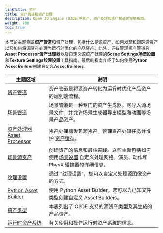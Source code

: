 ```yaml
---
linkTitle: 资产 
title: 资产管道和资产处理 
description: Open 3D Engine (O3DE)中资产、资产处理和资产管道的完整指南。
weight: 700
toc: true
---
```


本节的主题涵盖**资产管道**和资产处理，包括什么是源资产、如何发现和跟踪源资产以及如何将源资产处理为运行时优化的产品资产。此外，还有管理资产管道的**Asset Processor资产处理器**以及自定义源资产处理的**Scene Settings场景设置**和**Texture Settings纹理设置**工具指南。最后的指南介绍了如何使用**Python Asset Builder**创建自定义**Asset Builders**。

| 主题区域 | 说明 |
| --- | --- |
| [资产管道](pipeline) | 资产管道是将源资产转化为运行时优化产品资产的端到端流程。 |
| [场景管道](scene-pipeline) | 场景管道是一种专门的资产生成器，可导入源场景文件，并允许场景生成器导出模型和动画等场景产品资产。  |
| [资产处理器Asset Processor](asset-processor) | 资产处理器发现源资产、管理资产处理任务并维护 [资产缓存](pipeline/asset-cache)。 |
| [场景源资产](scene-settings) | 创建资产的信息和最佳实践。这些主题包括如何使用[场景设置](scene-settings/scene-settings) 自定义处理网格、演员、动作和 PhysX 碰撞器的详细信息。 |
| [纹理设置](texture-settings) | 通过 “纹理设置”，您可以自定义处理源图像资产的方式。 |
| [Python Asset Builder](builder) | 使用 Python Asset Builder，您可以为已知文件类型创建自定义 Asset Builders。 |
| [资产类型](asset-types) | 本表列出了 O3DE 支持的源资产类型及其生成的产品资产。 |
| [运行时资产系统](runtime) | 有关使用和操作运行时资产系统的信息。 |
